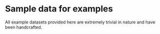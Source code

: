 # Sample data for examples

All example datasets provided here are extremely trivial in nature and have been handcrafted.

